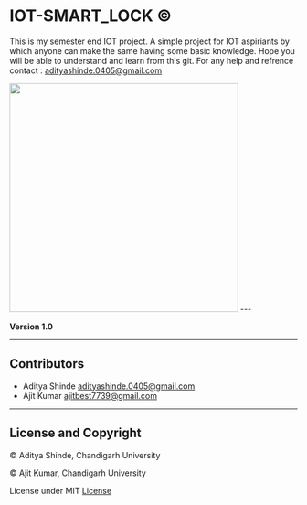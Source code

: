 # IOT-SMART_LOCK ©
This is my semester end IOT project.
A simple project for IOT aspiriants by which anyone can make the same having some basic knowledge. 
Hope you will be able to understand and learn from this git.
For any help and refrence contact : adityashinde.0405@gmail.com

<img src=https://github.com/adityashinde521/IOT-SMART_LOCK/blob/master/PHOTOS/20191118_152803.jpg width="400">
---

**Version 1.0**

---

## Contributors

- Aditya Shinde <adityashinde.0405@gmail.com>
- Ajit Kumar <ajitbest7739@gmail.com>

---
## License and Copyright

© Aditya Shinde, Chandigarh University

© Ajit Kumar, Chandigarh University

License under MIT [License](LICENSE)
